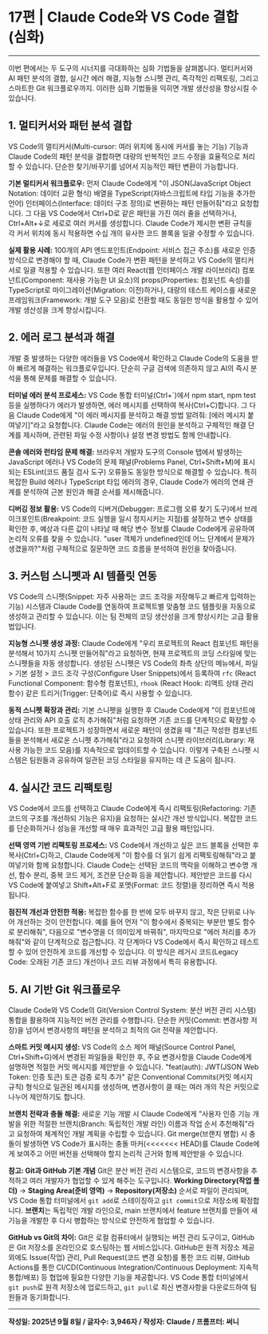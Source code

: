 # 17편 | Claude Code와 VS Code 결합 (심화)

---

이번 편에서는 두 도구의 시너지를 극대화하는 심화 기법들을 살펴봅니다. 멀티커서와 AI 패턴 분석의 결합, 실시간 에러 해결, 지능형 스니펫 관리, 즉각적인 리팩토링, 그리고 스마트한 Git 워크플로우까지. 이러한 심화 기법들을 익히면 개발 생산성을 향상시킬 수 있습니다.

## 1. 멀티커서와 패턴 분석 결합

VS Code의 멀티커서(Multi-cursor: 여러 위치에 동시에 커서를 놓는 기능) 기능과 Claude Code의 패턴 분석을 결합하면 대량의 반복적인 코드 수정을 효율적으로 처리할 수 있습니다. 단순한 찾기/바꾸기를 넘어서 지능적인 패턴 변환이 가능합니다.

**기본 멀티커서 워크플로우:**
먼저 Claude Code에게 "이 JSON(JavaScript Object Notation: 데이터 교환 형식) 배열을 TypeScript(자바스크립트에 타입 기능을 추가한 언어) 인터페이스(Interface: 데이터 구조 정의)로 변환하는 패턴 만들어줘"라고 요청합니다. 그 다음 VS Code에서 Ctrl+D로 같은 패턴을 가진 여러 줄을 선택하거나, Ctrl+Alt+↓로 세로로 여러 커서를 생성합니다. Claude Code가 제시한 변환 규칙을 각 커서 위치에 동시 적용하면 수십 개의 유사한 코드 블록을 일괄 수정할 수 있습니다.

**실제 활용 사례:**
100개의 API 엔드포인트(Endpoint: 서비스 접근 주소)를 새로운 인증 방식으로 변경해야 할 때, Claude Code가 변환 패턴을 분석하고 VS Code의 멀티커서로 일괄 적용할 수 있습니다. 또한 여러 React(웹 인터페이스 개발 라이브러리) 컴포넌트(Component: 재사용 가능한 UI 요소)의 props(Properties: 컴포넌트 속성)를 TypeScript로 마이그레이션(Migration: 이전)하거나, 대량의 테스트 케이스를 새로운 프레임워크(Framework: 개발 도구 모음)로 전환할 때도 동일한 방식을 활용할 수 있어 개발 생산성을 크게 향상시킵니다.

## 2. 에러 로그 분석과 해결

개발 중 발생하는 다양한 에러들을 VS Code에서 확인하고 Claude Code의 도움을 받아 빠르게 해결하는 워크플로우입니다. 단순히 구글 검색에 의존하지 않고 AI의 즉시 분석을 통해 문제를 해결할 수 있습니다.

**터미널 에러 분석 프로세스:**
VS Code 통합 터미널(Ctrl+`)에서 npm start, npm test 등을 실행하다가 에러가 발생하면, 에러 메시지를 선택하여 복사(Ctrl+C)합니다. 그 다음 Claude Code에게 "이 에러 메시지를 분석하고 해결 방법 알려줘: [에러 메시지 붙여넣기]"라고 요청합니다. Claude Code는 에러의 원인을 분석하고 구체적인 해결 단계를 제시하며, 관련된 파일 수정 사항이나 설정 변경 방법도 함께 안내합니다.

**콘솔 에러와 런타임 문제 해결:**
브라우저 개발자 도구의 Console 탭에서 발생하는 JavaScript 에러나 VS Code의 문제 패널(Problems Panel, Ctrl+Shift+M)에 표시되는 ESLint(코드 품질 검사 도구) 오류들도 동일한 방식으로 해결할 수 있습니다. 특히 복잡한 Build 에러나 TypeScript 타입 에러의 경우, Claude Code가 에러의 연쇄 관계를 분석하여 근본 원인과 해결 순서를 제시해줍니다.

**디버깅 정보 활용:**
VS Code의 디버거(Debugger: 프로그램 오류 찾기 도구)에서 브레이크포인트(Breakpoint: 코드 실행을 일시 정지시키는 지점)를 설정하고 변수 상태를 확인한 후, 예상과 다른 값이 나타날 때 해당 변수 정보를 Claude Code에게 공유하여 논리적 오류를 찾을 수 있습니다. "user 객체가 undefined인데 어느 단계에서 문제가 생겼을까?"처럼 구체적으로 질문하면 코드 흐름을 분석하여 원인을 찾아줍니다.

## 3. 커스텀 스니펫과 AI 템플릿 연동

VS Code의 스니펫(Snippet: 자주 사용하는 코드 조각을 저장해두고 빠르게 입력하는 기능) 시스템과 Claude Code를 연동하여 프로젝트별 맞춤형 코드 템플릿을 자동으로 생성하고 관리할 수 있습니다. 이는 팀 전체의 코딩 생산성을 크게 향상시키는 고급 활용법입니다.

**지능형 스니펫 생성 과정:**
Claude Code에게 "우리 프로젝트의 React 컴포넌트 패턴을 분석해서 10가지 스니펫 만들어줘"라고 요청하면, 현재 프로젝트의 코딩 스타일에 맞는 스니펫들을 자동 생성합니다. 생성된 스니펫은 VS Code의 촤측 상단의 메뉴에서, 파일 > 기본 설정 > 코드 조각 구성(Configure User Snippets)에서 등록하여 `rfc` (React Functional Component: 함수형 컴포넌트), `rhook` (React Hook: 리액트 상태 관리 함수) 같은 트리거(Trigger: 단축어)로 즉시 사용할 수 있습니다.

**동적 스니펫 확장과 관리:**
기본 스니펫을 실행한 후 Claude Code에게 "이 컴포넌트에 상태 관리와 API 호출 로직 추가해줘"처럼 요청하면 기존 코드를 단계적으로 확장할 수 있습니다. 또한 프로젝트가 성장하면서 새로운 패턴이 생겼을 때 "최근 작성한 컴포넌트들을 분석해서 새로운 스니펫 추가해줘"라고 요청하여 스니펫 라이브러리(Library: 재사용 가능한 코드 모음)를 지속적으로 업데이트할 수 있습니다. 이렇게 구축된 스니펫 시스템은 팀원들과 공유하여 일관된 코딩 스타일을 유지하는 데 큰 도움이 됩니다.

## 4. 실시간 코드 리팩토링

VS Code에서 코드를 선택하고 Claude Code에게 즉시 리팩토링(Refactoring: 기존 코드의 구조를 개선하되 기능은 유지)을 요청하는 실시간 개선 방식입니다. 복잡한 코드를 단순화하거나 성능을 개선할 때 매우 효과적인 고급 활용 패턴입니다.

**선택 영역 기반 리팩토링 프로세스:**
VS Code에서 개선하고 싶은 코드 블록을 선택한 후 복사(Ctrl+C)하고, Claude Code에게 "이 함수를 더 읽기 쉽게 리팩토링해줘"라고 붙여넣기와 함께 요청합니다. Claude Code는 선택된 코드의 맥락을 이해하고 변수명 개선, 함수 분리, 중복 코드 제거, 조건문 단순화 등을 제안합니다. 제안받은 코드를 다시 VS Code에 붙여넣고 Shift+Alt+F로 포맷(Format: 코드 정렬)을 정리하면 즉시 적용됩니다.

**점진적 개선과 안전한 적용:**
복잡한 함수를 한 번에 모두 바꾸지 않고, 작은 단위로 나누어 개선하는 것이 안전합니다. 예를 들어 먼저 "이 함수에서 중복되는 부분만 별도 함수로 분리해줘", 다음으로 "변수명을 더 의미있게 바꿔줘", 마지막으로 "에러 처리를 추가해줘"와 같이 단계적으로 접근합니다. 각 단계마다 VS Code에서 즉시 확인하고 테스트할 수 있어 안전하게 코드를 개선할 수 있습니다. 이 방식은 레거시 코드(Legacy Code: 오래된 기존 코드) 개선이나 코드 리뷰 과정에서 특히 유용합니다.

## 5. AI 기반 Git 워크플로우

Claude Code와 VS Code의 Git(Version Control System: 분산 버전 관리 시스템) 통합을 활용하여 지능적인 버전 관리를 수행합니다. 단순한 커밋(Commit: 변경사항 저장)을 넘어서 변경사항의 패턴을 분석하고 최적의 Git 전략을 제안합니다.

**스마트 커밋 메시지 생성:**
VS Code의 소스 제어 패널(Source Control Panel, Ctrl+Shift+G)에서 변경된 파일들을 확인한 후, 주요 변경사항을 Claude Code에게 설명하면 적절한 커밋 메시지를 제안받을 수 있습니다. "feat(auth): JWT(JSON Web Token: 인증 토큰) 토큰 검증 로직 추가" 같은 Conventional Commits(커밋 메시지 규칙) 형식으로 일관된 메시지를 생성하며, 변경사항이 클 때는 여러 개의 작은 커밋으로 나누어 제안하기도 합니다.

**브랜치 전략과 충돌 해결:**
새로운 기능 개발 시 Claude Code에게 "사용자 인증 기능 개발을 위한 적절한 브랜치(Branch: 독립적인 개발 라인) 이름과 작업 순서 추천해줘"라고 요청하여 체계적인 개발 계획을 수립할 수 있습니다. Git merge(브랜치 병합) 시 충돌이 발생하면 VS Code가 표시하는 충돌 마커(<<<<<<< HEAD)를 Claude Code에게 보여주고 어떤 버전을 선택해야 할지 논리적 근거와 함께 제안받을 수 있습니다.

**참고: Git과 GitHub 기본 개념**
Git은 분산 버전 관리 시스템으로, 코드의 변경사항을 추적하고 여러 개발자가 협업할 수 있게 해주는 도구입니다. **Working Directory(작업 폴더)** → **Staging Area(준비 영역)** → **Repository(저장소)** 순서로 파일이 관리되며, VS Code 통합 터미널에서 `git add`로 스테이징하고 `git commit`으로 저장소에 확정합니다. **브랜치**는 독립적인 개발 라인으로, main 브랜치에서 feature 브랜치를 만들어 새 기능을 개발한 후 다시 병합하는 방식으로 안전하게 협업할 수 있습니다.

**GitHub vs Git의 차이:**
Git은 로컬 컴퓨터에서 실행되는 버전 관리 도구이고, GitHub은 Git 저장소를 온라인으로 호스팅하는 웹 서비스입니다. GitHub은 원격 저장소 제공 외에도 Issue(작업) 관리, Pull Request(코드 변경 요청)를 통한 코드 리뷰, GitHub Actions를 통한 CI/CD(Continuous Integration/Continuous Deployment: 지속적 통합/배포) 등 협업에 필요한 다양한 기능을 제공합니다. VS Code 통합 터미널에서 `git push`로 원격 저장소에 업로드하고, `git pull`로 최신 변경사항을 다운로드하여 팀원들과 동기화합니다.

---

**작성일: 2025년 9월 8일 / 글자수: 3,946자 / 작성자: Claude / 프롬프터: 써니**
